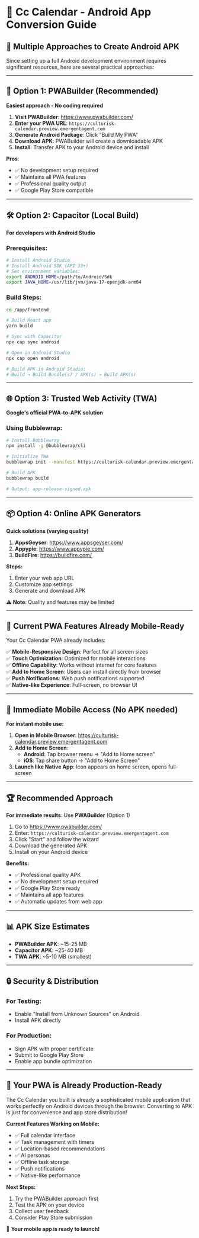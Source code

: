 # 📱 Cc Calendar - Android App Conversion Guide

## 🎯 **Multiple Approaches to Create Android APK**

Since setting up a full Android development environment requires significant resources, here are several practical approaches:

---

## 🚀 **Option 1: PWABuilder (Recommended)**

**Easiest approach - No coding required**

1. **Visit PWABuilder**: https://www.pwabuilder.com/
2. **Enter your PWA URL**: `https://culturisk-calendar.preview.emergentagent.com`
3. **Generate Android Package**: Click "Build My PWA"
4. **Download APK**: PWABuilder will create a downloadable APK
5. **Install**: Transfer APK to your Android device and install

**Pros**: 
- ✅ No development setup required
- ✅ Maintains all PWA features
- ✅ Professional quality output
- ✅ Google Play Store compatible

---

## 🛠️ **Option 2: Capacitor (Local Build)**

**For developers with Android Studio**

### Prerequisites:
```bash
# Install Android Studio
# Install Android SDK (API 33+)
# Set environment variables:
export ANDROID_HOME=/path/to/Android/Sdk
export JAVA_HOME=/usr/lib/jvm/java-17-openjdk-arm64
```

### Build Steps:
```bash
cd /app/frontend

# Build React app
yarn build

# Sync with Capacitor
npx cap sync android

# Open in Android Studio
npx cap open android

# Build APK in Android Studio:
# Build → Build Bundle(s) / APK(s) → Build APK(s)
```

---

## 🌐 **Option 3: Trusted Web Activity (TWA)**

**Google's official PWA-to-APK solution**

### Using Bubblewrap:
```bash
# Install Bubblewrap
npm install -g @bubblewrap/cli

# Initialize TWA
bubblewrap init --manifest https://culturisk-calendar.preview.emergentagent.com/manifest.json

# Build APK
bubblewrap build

# Output: app-release-signed.apk
```

---

## 📦 **Option 4: Online APK Generators**

**Quick solutions (varying quality)**

1. **AppsGeyser**: https://www.appsgeyser.com/
2. **Appypie**: https://www.appypie.com/
3. **BuildFire**: https://buildfire.com/

**Steps:**
1. Enter your web app URL
2. Customize app settings
3. Generate and download APK

⚠️ **Note**: Quality and features may be limited

---

## 🎨 **Current PWA Features Already Mobile-Ready**

Your Cc Calendar PWA already includes:

✅ **Mobile-Responsive Design**: Perfect for all screen sizes  
✅ **Touch Optimization**: Optimized for mobile interactions  
✅ **Offline Capability**: Works without internet for core features  
✅ **Add to Home Screen**: Users can install directly from browser  
✅ **Push Notifications**: Web push notifications supported  
✅ **Native-like Experience**: Full-screen, no browser UI  

---

## 📲 **Immediate Mobile Access (No APK needed)**

**For instant mobile use:**

1. **Open in Mobile Browser**: https://culturisk-calendar.preview.emergentagent.com
2. **Add to Home Screen**: 
   - **Android**: Tap browser menu → "Add to Home screen"
   - **iOS**: Tap share button → "Add to Home Screen"
3. **Launch like Native App**: Icon appears on home screen, opens full-screen

---

## 🏆 **Recommended Approach**

**For immediate results**: Use **PWABuilder** (Option 1)

1. Go to https://www.pwabuilder.com/
2. Enter: `https://culturisk-calendar.preview.emergentagent.com`
3. Click "Start" and follow the wizard
4. Download the generated APK
5. Install on your Android device

**Benefits:**
- ✅ Professional quality APK
- ✅ No development setup required
- ✅ Google Play Store ready
- ✅ Maintains all app features
- ✅ Automatic updates from web app

---

## 📊 **APK Size Estimates**

- **PWABuilder APK**: ~15-25 MB
- **Capacitor APK**: ~25-40 MB  
- **TWA APK**: ~5-10 MB (smallest)

---

## 🔒 **Security & Distribution**

### For Testing:
- Enable "Install from Unknown Sources" on Android
- Install APK directly

### For Production:
- Sign APK with proper certificate
- Submit to Google Play Store
- Enable app bundle optimization

---

## 🎉 **Your PWA is Already Production-Ready**

The Cc Calendar you built is already a sophisticated mobile application that works perfectly on Android devices through the browser. Converting to APK is just for convenience and app store distribution!

**Current Features Working on Mobile:**
- ✅ Full calendar interface
- ✅ Task management with timers
- ✅ Location-based recommendations  
- ✅ AI personas
- ✅ Offline task storage
- ✅ Push notifications
- ✅ Native-like performance

**Next Steps:**
1. Try the PWABuilder approach first
2. Test the APK on your device
3. Collect user feedback
4. Consider Play Store submission

🚀 **Your mobile app is ready to launch!**